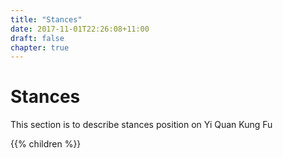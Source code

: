 ```yaml
---
title: "Stances"
date: 2017-11-01T22:26:08+11:00
draft: false
chapter: true
---
```


# Stances


This section is to describe stances position on Yi Quan Kung Fu



{{% children %}}
